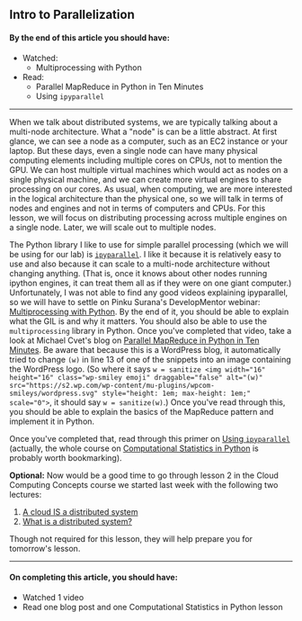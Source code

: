 Intro to Parallelization
-----

#### By the end of this article you should have:

- Watched:
    - Multiprocessing with Python
- Read:
    - Parallel MapReduce in Python in Ten Minutes
    - Using `ipyparallel`

----

When we talk about distributed systems, we are typically talking about a multi-node architecture. What a "node" is can be a little abstract. At first glance, we can see a node as a computer, such as an EC2 instance or your laptop. But these days, even a single node can have many physical computing elements including multiple cores on CPUs, not to mention the GPU. We can host multiple virtual machines which would act as nodes on a single physical machine, and we can create more virtual engines to share processing on our cores. As usual, when computing, we are more interested in the logical architecture than the physical one, so we will talk in terms of nodes and engines and not in terms of computers and CPUs. For this lesson, we will focus on distributing processing across multiple engines on a single node. Later, we will scale out to multiple nodes.

The Python library I like to use for simple parallel processing (which we will be using for our lab) is [`ipyparallel`](http://ipyparallel.readthedocs.io/en/latest/intro.html). I like it because it is relatively easy to use and also because it can scale to a multi-node architecture without changing anything. (That is, once it knows about other nodes running ipython engines, it can treat them all as if they were on one giant computer.) Unfortunately, I was not able to find any good videos explaining ipyparallel, so we will have to settle on Pinku Surana's DevelopMentor webinar: [Multiprocessing with Python](https://www.youtube.com/watch?v=s1SkCYMnfbY). By the end of it, you should be able to explain what the GIL is and why it matters. You should also be able to use the `multiprocessing` library in Python. Once you've completed that video, take a look at Michael Cvet's blog on [Parallel MapReduce in Python in Ten Minutes](https://mikecvet.wordpress.com/2010/07/02/parallel-mapreduce-in-python/). Be aware that because this is a WordPress blog, it automatically tried to change `(w)` in line 13 of one of the snippets into an image containing the WordPress logo. (So where it says `w = sanitize <img width="16" height="16" class="wp-smiley emoji" draggable="false" alt="(w)" src="https://s2.wp.com/wp-content/mu-plugins/wpcom-smileys/wordpress.svg" style="height: 1em; max-height: 1em;" scale="0">`, it should say `w = sanitize(w)`.) Once you've read through this, you should be able to explain the basics of the MapReduce pattern and implement it in Python.

Once you've completed that, read through this primer on [Using `ipyparallel`](http://people.duke.edu/~ccc14/sta-663-2016/19C_IPyParallel.html) (actually, the whole course on [Computational Statistics in Python](http://people.duke.edu/~ccc14/sta-663-2016/index.html) is probably worth bookmarking).

**Optional:** Now would be a good time to go through lesson 2 in the Cloud Computing Concepts course we started last week with the following two lectures:

1. [A cloud IS a distributed system](https://www.coursera.org/learn/cloud-computing/lecture/DI6AV/2-1-a-cloud-is-a-distributed-system)
2. [What is a distributed system?](https://www.coursera.org/learn/cloud-computing/lecture/nvMXE/2-2-what-is-a-distributed-system)

Though not required for this lesson, they will help prepare you for tomorrow's lesson.

---

#### On completing this article, you should have:

- Watched 1 video
- Read one blog post and one Computational Statistics in Python lesson

